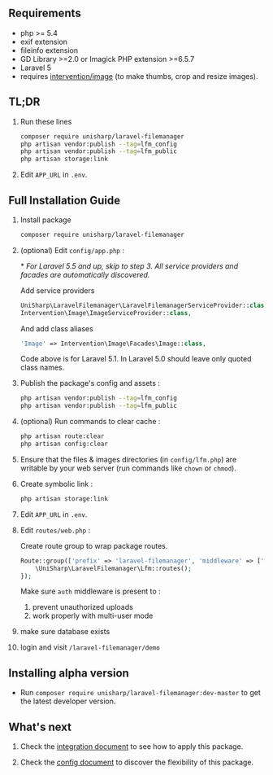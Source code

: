## Requirements
 * php >= 5.4
 * exif extension
 * fileinfo extension
 * GD Library >=2.0 or Imagick PHP extension >=6.5.7
 * Laravel 5
 * requires [intervention/image](https://github.com/Intervention/image) (to make thumbs, crop and resize images).

## TL;DR
1. Run these lines

    ```bash
    composer require unisharp/laravel-filemanager
    php artisan vendor:publish --tag=lfm_config
    php artisan vendor:publish --tag=lfm_public
    php artisan storage:link
    ```

1. Edit `APP_URL` in `.env`.

## Full Installation Guide
1. Install package

    ```bash
    composer require unisharp/laravel-filemanager
    ```

1. (optional) Edit `config/app.php` :

    \* *For Laravel 5.5 and up, skip to step 3. All service providers and facades are automatically discovered.*

    Add service providers

    ```php
    UniSharp\LaravelFilemanager\LaravelFilemanagerServiceProvider::class,
    Intervention\Image\ImageServiceProvider::class,
    ```

    And add class aliases

    ```php
    'Image' => Intervention\Image\Facades\Image::class,
    ```

    Code above is for Laravel 5.1.
    In Laravel 5.0 should leave only quoted class names.

1. Publish the package's config and assets :

    ```bash
    php artisan vendor:publish --tag=lfm_config
    php artisan vendor:publish --tag=lfm_public
    ```

1. (optional) Run commands to clear cache :

    ```bash
    php artisan route:clear
    php artisan config:clear
    ```

1. Ensure that the files & images directories (in `config/lfm.php`) are writable by your web server (run commands like `chown` or `chmod`).

1. Create symbolic link :

    ```bash
    php artisan storage:link
    ```

1. Edit `APP_URL` in `.env`.

1. Edit `routes/web.php` :

    Create route group to wrap package routes.

    ```php
    Route::group(['prefix' => 'laravel-filemanager', 'middleware' => ['web', 'auth']], function () {
        \UniSharp\LaravelFilemanager\Lfm::routes();
    });
    ```

    Make sure `auth` middleware is present to :

    1. prevent unauthorized uploads
    1. work properly with multi-user mode

1. make sure database exists

1. login and visit `/laravel-filemanager/demo`

## Installing alpha version
 * Run `composer require unisharp/laravel-filemanager:dev-master` to get the latest developer version.

## What's next

1. Check the [integration document](http://unisharp.github.io/laravel-filemanager/integration) to see how to apply this package.

1. Check the [config document](http://unisharp.github.io/laravel-filemanager/config) to discover the flexibility of this package.
